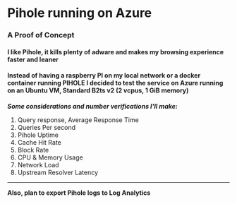 # Pihole running on Azure

###  A Proof of Concept 
#### I like Pihole, it kills plenty of adware and makes my browsing experience faster and leaner
#### Instead of having a raspberry PI on my local network or a docker container running PIHOLE I decided to test the service on Azure running on an Ubuntu VM, Standard B2ts v2 (2 vcpus, 1 GiB memory)

***Some considerations and number verifications I'll make:***
1. Query response, Average Response Time 
2. Queries Per second
3. Pihole Uptime
4. Cache Hit Rate
5. Block Rate
6. CPU & Memory Usage
7. Network Load
8. Upstream Resolver Latency
***
**Also, plan to export Pihole logs to Log Analytics**
